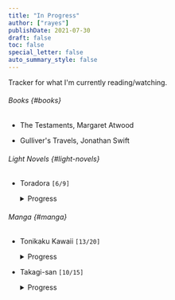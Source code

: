 ```yaml
---
title: "In Progress"
author: ["rayes"]
publishDate: 2021-07-30
draft: false
toc: false
special_letter: false
auto_summary_style: false
---
```


Tracker for what I'm currently reading/watching.


###### Books {#books}

<!--list-separator-->

-  The Testaments, Margaret Atwood

<!--list-separator-->

-  Gulliver's Travels, Jonathan Swift


###### Light Novels {#light-novels}

<!--list-separator-->

-  Toradora <code>[6/9]</code>

    <details>
    <summary>
    Progress
    </summary>
    <p class="details">

    -   [X] Vol 1
    -   [X] Vol 2
    -   [X] Vol 3
    -   [X] Vol 4
    -   [X] Vol 5
    -   [X] Vol 6
    -   [ ] Vol 7
    -   [ ] Vol 8
    -   [ ] Vol 9
    </p>
    </details>


###### Manga {#manga}

<!--list-separator-->

-  Tonikaku Kawaii <code>[13/20]</code>

    <details>
    <summary>
    Progress
    </summary>
    <p class="details">

    -   [X] Vol 1
    -   [X] Vol 2
    -   [X] Vol 3
    -   [X] Vol 4
    -   [X] Vol 5
    -   [X] Vol 6
    -   [X] Vol 7
    -   [X] Vol 8
    -   [X] Vol 9
    -   [X] Vol 10
    -   [X] Vol 11
    -   [X] Vol 12
    -   [X] Vol 13
    -   [ ] Vol 14
    -   [ ] Vol 15
    -   [ ] Vol 16
    -   [ ] Vol 17
    -   [ ] Vol 18
    -   [ ] Vol 19
    -   [ ] Vol 20
    </p>
    </details>

<!--list-separator-->

-  Takagi-san <code>[10/15]</code>

    <details>
    <summary>
    Progress
    </summary>
    <p class="details">

    -   [X] Vol. 1
    -   [X] Vol. 2
    -   [X] Vol. 3
    -   [X] Vol. 4
    -   [X] Vol. 5
    -   [X] Vol. 6
    -   [X] Vol. 7
    -   [X] Vol. 8
    -   [X] Vol. 9
    -   [X] Vol. 10
    -   [ ] Vol. 11
    -   [ ] Vol. 12
    -   [ ] Vol. 13
    -   [ ] Vol. 14
    -   [ ] Vol. 15
    </p>
    </details>